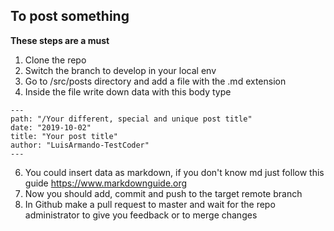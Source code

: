 ## To post something

**These steps are a must**

1. Clone the repo
2. Switch the branch to develop in your local env
3. Go to /src/posts directory and add a file with the .md extension
4. Inside the file write down data with this body type
```
---
path: "/Your different, special and unique post title"
date: "2019-10-02"
title: "Your post title"
author: "LuisArmando-TestCoder"
---
```
6. You could insert data as markdown, if you don't know md just follow this guide https://www.markdownguide.org
7. Now you should add, commit and push to the target remote branch
8. In Github make a pull request to master and wait for the repo administrator to give you feedback or to merge changes